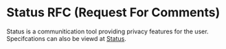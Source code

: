 # Status RFC (Request For Comments)

Status is a communitication tool providing privacy features for the user.
Specifcations can also be viewd at [Status](https://status.app/specs).
